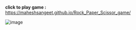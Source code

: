 <strong>click to play game :</strong>  https://maheshsangeet.github.io/Rock_Paper_Scissor_game/

![image](https://user-images.githubusercontent.com/74812363/117650728-b0965480-b1ae-11eb-8884-71bccc86bb4e.png)
